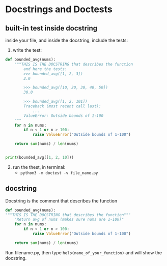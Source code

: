 # Docstrings and Doctests

## built-in test inside docstring

inside your file, and inside the docstring, include the tests:

1. write the test:

```python
def bounded_avg(nums):
    """THIS IS THE DOCSTRING that describes the function
        and here the tests:
        >>> bounded_avg([1, 2, 3])
        2.0

        >>> bounded_avg([10, 20, 30, 40, 50])
        30.0

        >>> bounded_avg([1, 2, 101])
        Traceback (most recent call last):
            ...
        ValueError: Outside bounds of 1-100
    """
    for n in nums:
        if n < 1 or n > 100:
            raise ValueError("Outside bounds of 1-100")

    return sum(nums) / len(nums)


print(bounded_avg([1, 2, 10]))
```

2. run the thest, in terminal:
   - `python3 -m doctest -v file_name.py`

## docstring

Docstring is the comment that describes the function

```python
def bounded_avg(nums):
"""THIS IS THE DOCSTRING that describes the function"""
    "Return avg of nums (makes sure nums are 1-100)"
    for n in nums:
        if n < 1 or n > 100:
            raise ValueError("Outside bounds of 1-100")

    return sum(nums) / len(nums)
```

Run filename.py, then type `help(name_of_your_function)` and will show the docstring.
